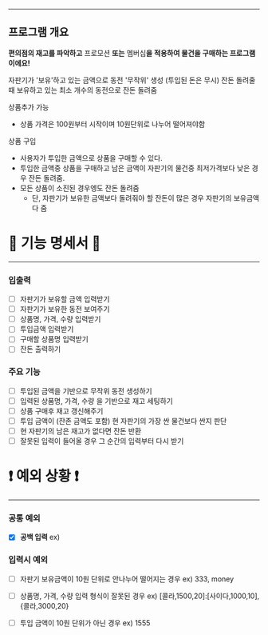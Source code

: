 ***
## 프로그램 개요
**편의점의 재고를 파악하고** 프로모션 **또는** 멤버십**을 적용하여 물건을 구매하는 프로그램이에요!**

자판기가 '보유'하고 있는 금액으로 동전 '무작위' 생성 (투입된 돈은 무시)
잔돈 돌려줄 때 보유하고 있는 최소 개수의 동전으로 잔돈 돌려줌

상품추가 가능
- 상품 가격은 100원부터 시작이며 10원단위로 나누어 떨어져야함

상품 구입
- 사용자가 투입한 금액으로 상품을 구매할 수 있다.
- 투입한 금액중 상품을 구매하고 남은 금액이 자판기의 물건중 최저가격보다 낮은 경우 잔돈 돌려줌.
- 모든 상품이 소진된 경우엥도 잔돈 돌려줌
    - 단, 자판기가 보유한 금액보다 돌려줘야 할 잔돈이 많은 경우 자판기의 보유금액 다 줌


# 📜 기능 명세서 📜

***

### 입출력
- [ ] 자판기가 보유할 금액 입력받기
- [ ] 자판기가 보유한 동전 보여주기
- [ ] 상품명, 가격, 수량 입력받기
- [ ] 투입금액 입력받기
- [ ] 구매할 상품명 입력받기
- [ ] 잔돈 출력하기

### 주요 기능
- [ ] 투입된 금액을 기반으로 무작위 동전 생성하기
- [ ] 입력된 상품명, 가격, 수량 을 기반으로 재고 세팅하기
- [ ] 상품 구매후 재고 갱신해주기
- [ ] 투입 금액이 (잔존 금액도 포함) 현 자판기의 가장 싼 물건보다 싼지 판단
- [ ] 현 자판기의 남은 재고가 없다면 잔돈 반환
- [ ] 잘못된 입력이 들어올 경우 그 순간의 입력부터 다시 받기

# ❗️ 예외 상황 ❗

***
### 공통 예외
- [x] **공백 입력** ex) ` `

### 입력시 예외
- [ ] 자판기 보유금액이 10원 단위로 안나누어 떨어지는 경우 ex) 333, money
- [ ] 상품명, 가격, 수량 입력 형식이 잘못된 경우 ex) [콜라,1500,20]:[사이다,1000,10], {콜라,3000,20}
- [ ] 투입 금액이 10원 단위가 아닌 경우 ex) 1555

